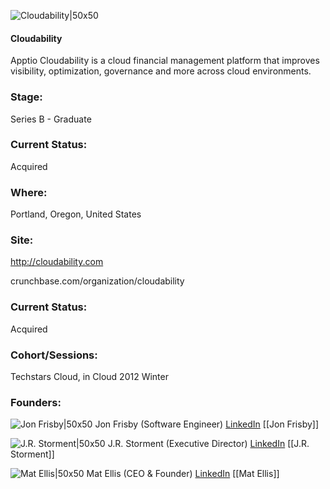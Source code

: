 

![Cloudability|50x50](https://apimg.techstars.com/connect/images/image_files/5334/a000/025b/8ecb/de00/0002/original/cloud-ability-logo-2.jpg)

#### Cloudability
Apptio Cloudability is a cloud financial management platform that improves visibility, optimization, governance and more across cloud environments.

### Stage: 
Series B - Graduate 

### Current Status: 
Acquired

### Where:
Portland, Oregon, United States

### Site:
http://cloudability.com



crunchbase.com/organization/cloudability

### Current Status: 
Acquired

### Cohort/Sessions: 
Techstars Cloud, in Cloud 2012 Winter

### Founders: 

![Jon Frisby|50x50](https://s3.amazonaws.com/founders-techstars-images/003E000000FOAIkIAP.jpg) Jon Frisby (Software Engineer) [LinkedIn](https://linkedin.com/in/jfrisby) [[Jon Frisby]]

![J.R. Storment|50x50](https://apimg.techstars.com/connect/images/image_files/54874fb1344553605f000003/original/J.R._Storment.jpg) J.R. Storment (Executive Director) [LinkedIn](https://linkedin.com/in/jrstorment) [[J.R. Storment]]

![Mat Ellis|50x50](https://apimg.techstars.com/connect/images/image_files/570c2dcebbe36f027f000001/original/MatBeard.png) Mat Ellis (CEO & Founder) [LinkedIn](https://linkedin.com/in/matellis) [[Mat Ellis]]


